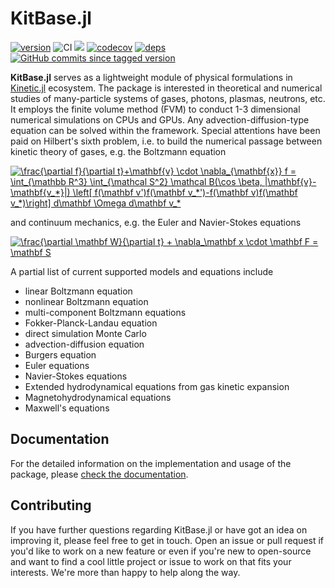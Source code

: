 # KitBase.jl

[![version](https://juliahub.com/docs/KitBase/version.svg)](https://juliahub.com/ui/Packages/KitBase/YOFTS)
![CI](https://github.com/vavrines/KitBase.jl/workflows/CI/badge.svg)
[![](https://img.shields.io/badge/docs-stable-green.svg)](https://xiaotianbai.com/Kinetic.jl/stable/)
[![codecov](https://codecov.io/gh/vavrines/KitBase.jl/branch/main/graph/badge.svg?token=vGgQhyGJ6L)](https://codecov.io/gh/vavrines/KitBase.jl)
[![deps](https://juliahub.com/docs/KitBase/deps.svg)](https://juliahub.com/ui/Packages/KitBase/YOFTS?t=2)
[![GitHub commits since tagged version](https://img.shields.io/github/commits-since/vavrines/KitBase.jl/v0.6.0.svg?style=social&logo=github)](https://github.com/vavrines/KitBase.jl)

**KitBase.jl** serves as a lightweight module of physical formulations in [Kinetic.jl](https://github.com/vavrines/Kinetic.jl) ecosystem.
The package is interested in theoretical and numerical studies of many-particle systems of gases, photons, plasmas, neutrons, etc.
It employs the finite volume method (FVM) to conduct 1-3 dimensional numerical simulations on CPUs and GPUs.
Any advection-diffusion-type equation can be solved within the framework.
Special attentions have been paid on Hilbert's sixth problem, i.e. to build the numerical passage between kinetic theory of gases, e.g. the Boltzmann equation

<a href="https://www.codecogs.com/eqnedit.php?latex=\frac{\partial&space;f}{\partial&space;t}&plus;\mathbf{v}&space;\cdot&space;\nabla_{\mathbf{x}}&space;f&space;=&space;\int_{\mathbb&space;R^3}&space;\int_{\mathcal&space;S^2}&space;\mathcal&space;B(\cos&space;\beta,&space;|\mathbf{v}-\mathbf{v_*}|)&space;\left[&space;f(\mathbf&space;v')f(\mathbf&space;v_*')-f(\mathbf&space;v)f(\mathbf&space;v_*)\right]&space;d\mathbf&space;\Omega&space;d\mathbf&space;v_*" target="_blank"><img src="https://latex.codecogs.com/svg.latex?\frac{\partial&space;f}{\partial&space;t}&plus;\mathbf{v}&space;\cdot&space;\nabla_{\mathbf{x}}&space;f&space;=&space;\int_{\mathbb&space;R^3}&space;\int_{\mathcal&space;S^2}&space;\mathcal&space;B(\cos&space;\beta,&space;|\mathbf{v}-\mathbf{v_*}|)&space;\left[&space;f(\mathbf&space;v')f(\mathbf&space;v_*')-f(\mathbf&space;v)f(\mathbf&space;v_*)\right]&space;d\mathbf&space;\Omega&space;d\mathbf&space;v_*" title="\frac{\partial f}{\partial t}+\mathbf{v} \cdot \nabla_{\mathbf{x}} f = \int_{\mathbb R^3} \int_{\mathcal S^2} \mathcal B(\cos \beta, |\mathbf{v}-\mathbf{v_*}|) \left[ f(\mathbf v')f(\mathbf v_*')-f(\mathbf v)f(\mathbf v_*)\right] d\mathbf \Omega d\mathbf v_*" /></a>

and continuum mechanics, e.g. the Euler and Navier-Stokes equations

<a href="https://www.codecogs.com/eqnedit.php?latex=\frac{\partial&space;\mathbf&space;W}{\partial&space;t}&space;&plus;&space;\nabla_\mathbf&space;x&space;\cdot&space;\mathbf&space;F&space;=&space;\mathbf&space;S" target="_blank"><img src="https://latex.codecogs.com/svg.latex?\frac{\partial&space;\mathbf&space;W}{\partial&space;t}&space;&plus;&space;\nabla_\mathbf&space;x&space;\cdot&space;\mathbf&space;F&space;=&space;\mathbf&space;S" title="\frac{\partial \mathbf W}{\partial t} + \nabla_\mathbf x \cdot \mathbf F = \mathbf S" /></a>

A partial list of current supported models and equations include
- linear Boltzmann equation
- nonlinear Boltzmann equation
- multi-component Boltzmann equations
- Fokker-Planck-Landau equation
- direct simulation Monte Carlo
- advection-diffusion equation
- Burgers equation
- Euler equations
- Navier-Stokes equations
- Extended hydrodynamical equations from gas kinetic expansion
- Magnetohydrodynamical equations
- Maxwell's equations

## Documentation

For the detailed information on the implementation and usage of the package, please
[check the documentation](https://xiaotianbai.com/Kinetic.jl/dev/).

## Contributing

If you have further questions regarding KitBase.jl or have got an idea on improving it, please feel free to get in touch. Open an issue or pull request if you'd like to work on a new feature or even if you're new to open-source and want to find a cool little project or issue to work on that fits your interests. We're more than happy to help along the way.
